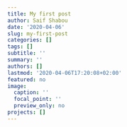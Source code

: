 ```yaml
---
title: My first post
author: Saif Shabou
date: '2020-04-06'
slug: my-first-post
categories: []
tags: []
subtitle: ''
summary: ''
authors: []
lastmod: '2020-04-06T17:20:08+02:00'
featured: no
image:
  caption: ''
  focal_point: ''
  preview_only: no
projects: []
---
```


